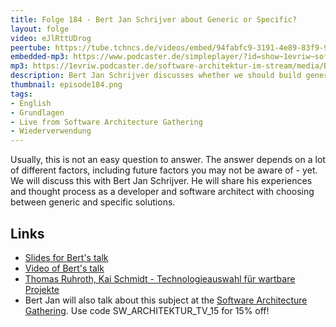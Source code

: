 ```yaml
---
title: Folge 184 - Bert Jan Schrijver about Generic or Specific?
layout: folge
video: eJlRttUDrog
peertube: https://tube.tchncs.de/videos/embed/94fabfc9-3191-4e89-83f9-9968505e9d8d
embedded-mp3: https://www.podcaster.de/simpleplayer/?id=show~1evriw~software-architektur-im-stream~pod-dada9cc33e65f90c992dae675&v=1697221121
mp3: https://1evriw.podcaster.de/software-architektur-im-stream/media/Bert_Jan_Schrijver_Generic_or_Specific.mp3
description: Bert Jan Schrijver discusses whether we should build generic or specific solutions.
thumbnail: episode184.png
tags:
- English
- Grundlagen
- Live from Software Architecture Gathering
- Wiederverwendung
---
```


Usually, this is not an easy question to answer. The answer depends on
a lot of different factors, including future factors you may not be
aware of - yet. We will discuss this with Bert Jan Schrijver. He will
share his experiences and thought process as a developer and software
architect with choosing between generic and specific solutions.

## Links

* [Slides for Bert's talk](https://www.slideshare.net/BertJanSchrijver/generic-or-specific-making-sensible-software-design-decisions-258717351)
* [Video of Bert's talk](https://youtu.be/lh5qWwIj06s?si=P9Z-DHPgAS5bjP8m)
* [Thomas Ruhroth, Kai Schmidt - Technologieauswahl für wartbare Projekte](https://software-architektur.tv/2023/09/29/folge182.html)
* Bert Jan will also talk about this subject at the [Software
Architecture
Gathering](https://conferences.isaqb.org/software-architecture-gathering/). Use
code SW_ARCHITEKTUR_TV_15 for 15% off!
